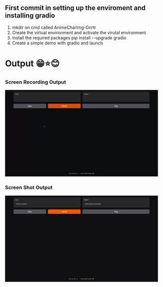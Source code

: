 ## First commit in setting up the enviroment and installing gradio
1. mkdir on cmd called AnimeCharImg-Gnrtr
2. Create the virtual environment and activate the virutal environment
3. Install the required packages pip install --upgrade gradio
4. Create a simple demo with gradio and launch 


# Output 😁⭐😊
### Screen Recording Output 
![Screenrecording](./assets/Gradio-Opera2024-11-2813-52-05-ezgif.com-video-to-gif-converter.gif)

### Screen Shot Output
![Screenshot](./assets/Gradio%20-%20Opera%2011_28_2024%201_52_31%20PM.png)